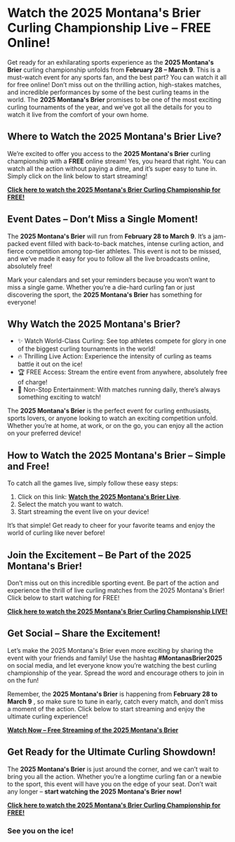 # Watch the 2025 Montana's Brier Curling Championship Live – FREE Online!

Get ready for an exhilarating sports experience as the **2025 Montana's Brier** curling championship unfolds from **February 28 – March 9**. This is a must-watch event for any sports fan, and the best part? You can watch it all for free online! Don’t miss out on the thrilling action, high-stakes matches, and incredible performances by some of the best curling teams in the world. The **2025 Montana's Brier** promises to be one of the most exciting curling tournaments of the year, and we’ve got all the details for you to watch it live from the comfort of your own home.

## Where to Watch the 2025 Montana's Brier Live?

We’re excited to offer you access to the **2025 Montana's Brier** curling championship with a **FREE** online stream! Yes, you heard that right. You can watch all the action without paying a dime, and it’s super easy to tune in. Simply click on the link below to start streaming!

**[Click here to watch the 2025 Montana's Brier Curling Championship for FREE!](https://tinyurl.com/livestreamfreeo?st=2025montanasbrier&si=gh)**

## Event Dates – Don’t Miss a Single Moment!

The **2025 Montana's Brier** will run from **February 28 to March 9**. It’s a jam-packed event filled with back-to-back matches, intense curling action, and fierce competition among top-tier athletes. This event is not to be missed, and we’ve made it easy for you to follow all the live broadcasts online, absolutely free!

Mark your calendars and set your reminders because you won’t want to miss a single game. Whether you’re a die-hard curling fan or just discovering the sport, the **2025 Montana's Brier** has something for everyone!

## Why Watch the 2025 Montana's Brier?

- ✨ Watch World-Class Curling: See top athletes compete for glory in one of the biggest curling tournaments in the world!
- 🔥 Thrilling Live Action: Experience the intensity of curling as teams battle it out on the ice!
- 🏆 FREE Access: Stream the entire event from anywhere, absolutely free of charge!
- 🎉 Non-Stop Entertainment: With matches running daily, there’s always something exciting to watch!

The **2025 Montana's Brier** is the perfect event for curling enthusiasts, sports lovers, or anyone looking to watch an exciting competition unfold. Whether you’re at home, at work, or on the go, you can enjoy all the action on your preferred device!

## How to Watch the 2025 Montana's Brier – Simple and Free!

To catch all the games live, simply follow these easy steps:

1. Click on this link: **[Watch the 2025 Montana's Brier Live](https://tinyurl.com/livestreamfreeo?st=2025montanasbrier&si=gh)**.
2. Select the match you want to watch.
3. Start streaming the event live on your device!

It’s that simple! Get ready to cheer for your favorite teams and enjoy the world of curling like never before!

## Join the Excitement – Be Part of the 2025 Montana's Brier!

Don’t miss out on this incredible sporting event. Be part of the action and experience the thrill of live curling matches from the 2025 Montana's Brier! Click below to start watching for FREE!

**[Click here to watch the 2025 Montana's Brier Curling Championship LIVE!](https://tinyurl.com/livestreamfreeo?st=2025montanasbrier&si=gh)**

## Get Social – Share the Excitement!

Let’s make the 2025 Montana's Brier even more exciting by sharing the event with your friends and family! Use the hashtag **#MontanasBrier2025** on social media, and let everyone know you’re watching the best curling championship of the year. Spread the word and encourage others to join in on the fun!

Remember, the **2025 Montana's Brier** is happening from **February 28 to March 9** , so make sure to tune in early, catch every match, and don’t miss a moment of the action. Click below to start streaming and enjoy the ultimate curling experience!

**[Watch Now – Free Streaming of the 2025 Montana's Brier](https://tinyurl.com/livestreamfreeo?st=2025montanasbrier&si=gh)**

## Get Ready for the Ultimate Curling Showdown!

The **2025 Montana's Brier** is just around the corner, and we can’t wait to bring you all the action. Whether you’re a longtime curling fan or a newbie to the sport, this event will have you on the edge of your seat. Don’t wait any longer – **start watching the 2025 Montana's Brier now!**

**[Click here to watch the 2025 Montana's Brier Curling Championship for FREE!](https://tinyurl.com/livestreamfreeo?st=2025montanasbrier&si=gh)**

### See you on the ice!
